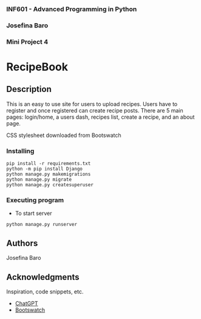 ### INF601 - Advanced Programming in Python
### Josefina Baro
### Mini Project 4


# RecipeBook


## Description

This is an easy to use site for users to upload recipes. Users have to register and once registered can create recipe posts.
There are 5 main pages: login/home, a users dash, recipes list, create a recipe, and an about page.

CSS stylesheet downloaded from Bootswatch


### Installing

```
pip install -r requirements.txt
python -m pip install Django
python manage.py makemigrations
python manage.py migrate
python manage.py createsuperuser
```

### Executing program

* To start server

```
python manage.py runserver
```

## Authors

Josefina Baro


## Acknowledgments

Inspiration, code snippets, etc.
* [ChatGPT](https://chatgpt.com/share/67562b00-5c1c-800d-b2b4-06fbb39415e0)
* [Bootswatch](https://bootswatch.com/)
